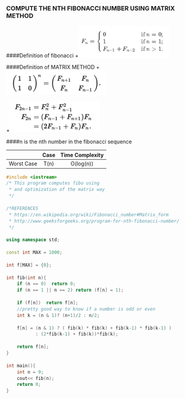 ### COMPUTE THE NTH FIBONACCI NUMBER USING MATRIX METHOD

####Definition of fibonacci
+![Alt Fibonacci](assets/fibo.png?raw=true "Fibonacci")


####Definition of MATRIX METHOD
+![Alt Matrix Method](assets/matrix_fibo.png?raw=true "")


+![Alt Matrix Method even and odds](assets/matrix_fibo2.png?raw=true "")

####n is the nth number in the fibonacci sequence


|               | Case             | Time Complexity |
| ------------- |:----------------:|:---------------:|
| Worst Case    | T(n)             |      O(log(n))  |




```c++
#include <iostream>
/* This program computes fibo using 
 * and optimization of the matrix way
 */

/*REFERENCES
 * https://en.wikipedia.org/wiki/Fibonacci_number#Matrix_form
 * http://www.geeksforgeeks.org/program-for-nth-fibonacci-number/
 */

using namespace std;

const int MAX = 1000;
 
int f[MAX] = {0};
 
int fib(int n){
    if (n == 0)  return 0;
    if (n == 1 || n == 2) return (f[n] = 1);
 
    if (f[n])  return f[n];
    //pretty good way to know if a number is odd or even
    int k = (n & 1)? (n+1)/2 : n/2;
 
    f[n] = (n & 1) ? ( fib(k) * fib(k) + fib(k-1) * fib(k-1) )
           : (2*fib(k-1) + fib(k))*fib(k);
 
    return f[n];
}
 
int main(){
    int n = 9;
    cout<< fib(n);
    return 0;
}

```

